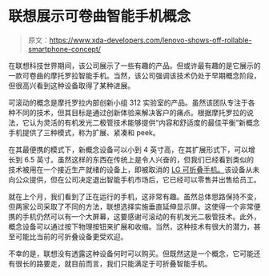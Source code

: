 # 联想展示可卷曲智能手机概念

> 原文：<https://www.xda-developers.com/lenovo-shows-off-rollable-smartphone-concept/>

在联想科技世界期间，该公司展示了一些有趣的产品。但或许最有趣的是它展示的一款可卷曲的摩托罗拉智能手机。当然，该公司强调该技术仍处于早期概念阶段，但很高兴看到这种设备取得了某种进展。

可滚动的概念是摩托罗拉内部创新小组 312 实验室的产品。虽然该团队专注于各种不同的技术，但其目标是通过创新体验来解决客户的痛点。根据摩托罗拉的说法，它认为灵活的有机发光二极管技术能够提供“内容和舒适度的最佳平衡”新概念手机提供了三种模式，称为扩展、紧凑和 peek。

在其最便携的模式下，新概念设备可以小到 4 英寸高，在其扩展形式下，可以增长到 6.5 英寸。虽然这样的东西在传统上是令人兴奋的，但我们已经看到类似的技术被用在一个接近生产就绪的设备上，即被取消的 [LG 可折叠手机。](https://www.xda-developers.com/lg-rollable-smartphone-shows-up-in-video/)该设备从未向公众提供，但在公司决定退出智能手机市场后，它已经可以零售并出售给员工。

就在上个月，我们看到了正在运行的手机，这非常有趣。虽然总体思路保持不变，但两家公司采取了不同的方法，联想选择实施垂直延伸显示屏。这使得一个非常便携的手机仍然可以有一个大屏幕，这要感谢可滚动的有机发光二极管技术。此外，概念设备可以通过按下物理按钮来扩展和收缩。当然，这种技术有很大的潜力，甚至可能比当前的可折叠设备更受欢迎。

不幸的是，联想没有透露这种设备何时可以购买。但既然这是一个概念，它可能还有很长的路要走，就目前而言，我们只能满足于可折叠智能手机。